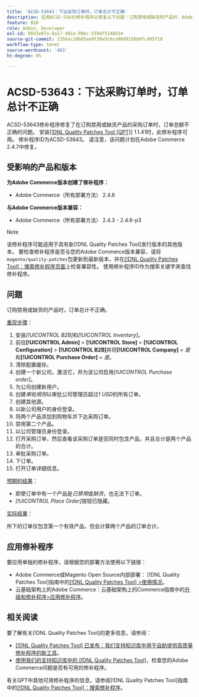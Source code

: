 ```yaml
---
title: 'ACSD-53643：下达采购订单时，订单总计不正确'
description: 应用ACSD-53643修补程序以修复以下问题：订购禁用或缺货的产品时，Adobe Commerce订单总额不正确。
feature: B2B
role: Admin, Developer
exl-id: 9843e07a-8a17-401e-98bc-559df5148d34
source-git-commit: 2356ac10b05ae9f38e5c0ca90d9156b0fc405718
workflow-type: tm+mt
source-wordcount: '463'
ht-degree: 0%

---
```


# ACSD-53643：下达采购订单时，订单总计不正确

ACSD-53643修补程序修复了在订购禁用或缺货产品的采购订单时，订单总额不正确的问题。 安装[[!DNL Quality Patches Tool (QPT)]](/help/announcements/adobe-commerce-announcements/magento-quality-patches-released-new-tool-to-self-serve-quality-patches.md) 1.1.41时，此修补程序可用。 修补程序ID为ACSD-53643。 请注意，该问题计划在Adobe Commerce 2.4.7中修复。

## 受影响的产品和版本

**为Adobe Commerce版本创建了修补程序：**

* Adobe Commerce（所有部署方法） 2.4.6

**与Adobe Commerce版本兼容：**

* Adobe Commerce（所有部署方法） 2.4.3 - 2.4.6-p3

>[!NOTE]
>
>该修补程序可能适用于具有新[!DNL Quality Patches Tool]发行版本的其他版本。 要检查修补程序是否与您的Adobe Commerce版本兼容，请将`magento/quality-patches`包更新到最新版本，并在[[!DNL Quality Patches Tool]：搜索修补程序页面](https://experienceleague.adobe.com/tools/commerce-quality-patches/index.html)上检查兼容性。 使用修补程序ID作为搜索关键字来查找修补程序。

## 问题

订购禁用或缺货的产品时，订单总计不正确。

<u>重现步骤</u>：

1. 安装&#x200B;*[!UICONTROL B2B]*&#x200B;和&#x200B;*[!UICONTROL Inventory]*。
1. 前往&#x200B;**[!UICONTROL Admin]** > **[!UICONTROL Store]** > **[!UICONTROL Configuration]** > **[!UICONTROL B2B]**&#x200B;并将&#x200B;**[!UICONTROL Company]** = *是*&#x200B;和&#x200B;**[!UICONTROL Purchase Order]** = *是*。
1. 清除配置缓存。
1. 创建一个新公司，激活它，并为该公司启用&#x200B;*[!UICONTROL Purchase order]*。
1. 为公司创建新用户。
1. 创建&#x200B;*审批规则*&#x200B;以审批公司管理员超过&#x200B;*1 USD*&#x200B;的所有订单。
1. 创建其他源。
1. 以新公司用户的身份登录。
1. 将两个产品添加到购物车并下达采购订单。
1. 禁用第二个产品。
1. 以公司管理员身份登录。
1. 打开采购订单，然后查看该采购订单是否同时包含产品，并且合计是两个产品的合计。
1. 审批采购订单。
1. 下订单。
1. 打开订单详细信息。

<u>预期的结果</u>：

* 即使订单中有一个产品是&#x200B;*已禁用*&#x200B;或&#x200B;*缺货*，也无法下订单。
* *[!UICONTROL Place Order]*&#x200B;按钮已隐藏。

<u>实际结果</u>：

所下的订单仅包含第一个有效产品，但会计算两个产品的订单合计。

## 应用修补程序

要应用单独的修补程序，请根据您的部署方法使用以下链接：

* Adobe Commerce或Magento Open Source内部部署： [!DNL Quality Patches Tool]指南中的[[!DNL Quality Patches Tool] >使用情况](https://experienceleague.adobe.com/docs/commerce-operations/tools/quality-patches-tool/usage.html)。
* 云基础架构上的Adobe Commerce：云基础架构上的Commerce指南中的[升级和修补程序>应用修补程序](https://experienceleague.adobe.com/docs/commerce-cloud-service/user-guide/develop/upgrade/apply-patches.html)。

## 相关阅读

要了解有关[!DNL Quality Patches Tool]的更多信息，请参阅：

* [[!DNL Quality Patches Tool] 已发布：我们支持知识库中用于自助提供高质量修补程序的新工具](/help/announcements/adobe-commerce-announcements/magento-quality-patches-released-new-tool-to-self-serve-quality-patches.md)。
* [使用我们的支持知识库中的 [!DNL Quality Patches Tool]](/help/support-tools/patches-available-in-qpt-tool/check-patch-for-magento-issue-with-magento-quality-patches.md)，检查您的Adobe Commerce问题是否有可用的修补程序。

有关QPT中其他可用修补程序的信息，请参阅[!DNL Quality Patches Tool]指南中的[[!DNL Quality Patches Tool]：搜索修补程序](https://experienceleague.adobe.com/tools/commerce-quality-patches/index.html)。
